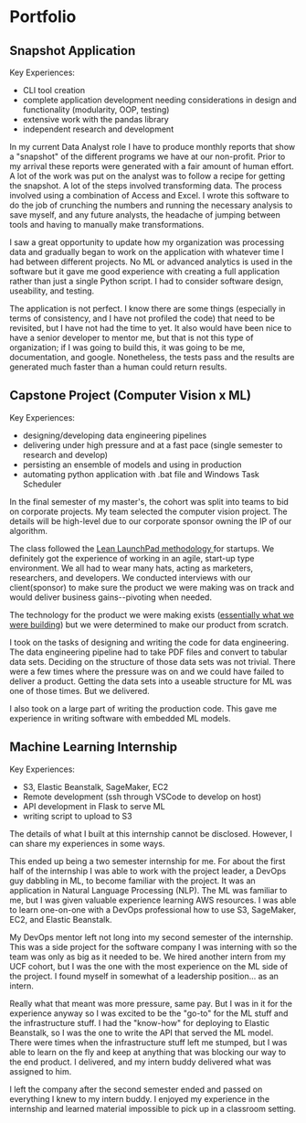 # Portfolio

## Snapshot Application

Key Experiences:

- CLI tool creation
- complete application development needing considerations in design and functionality (modularity, OOP, testing)
- extensive work with the pandas library
- independent research and development

In my current Data Analyst role I have to produce monthly reports that show a "snapshot" of the different programs we have at our non-profit. Prior to my arrival these reports were generated with a fair amount of human effort. A lot of the work was put on the analyst was to follow a recipe for getting the snapshot. A lot of the steps involved transforming data. The process involved using a combination of Access and Excel. I wrote this software to do the job of crunching the numbers and running the necessary analysis to save myself, and any future analysts, the headache of jumping between tools and having to manually make transformations. 

I saw a great opportunity to update how my organization was processing data and gradually began to work on the application with whatever time I had between different projects. No ML or advanced analytics is used in the software but it gave me good experience with creating a full application rather than just a single Python script. I had to consider software design, useability, and testing. 

The application is not perfect. I know there are some things (especially in terms of consistency, and I have not profiled the code) that need to be revisited, but I have not had the time to yet. It also would have been nice to have a senior developer to mentor me, but that is not this type of organization; if I was going to build this, it was going to be me, documentation, and google. Nonetheless,  the tests pass and the results are generated much faster than a human could return results.


## Capstone Project (Computer Vision x ML)

Key Experiences:

- designing/developing data engineering pipelines
- delivering under high pressure and at a fast pace (single semester to research and develop)
- persisting an ensemble of models and using in production
- automating python application with .bat file and Windows Task Scheduler


In the final semester of my master's, the cohort was split into teams to bid on corporate projects. My team selected the computer vision project. The details will be high-level due to our corporate sponsor owning the IP of our algorithm. 

The class followed the [Lean LaunchPad methodology ](https://en.wikipedia.org/wiki/Lean_Launchpad) for startups. We definitely got the experience of working in an agile, start-up type environment. We all had to wear many hats, acting as marketers, researchers, and developers. We conducted interviews with our client(sponsor) to make sure the product we were making was on track and would deliver business gains--pivoting when needed. 

The technology for the product we were making exists ([essentially what we were building](https://rossum.ai/)) but we were determined to make our product from scratch. 

I took on the tasks of designing and writing the code for data engineering. The data engineering pipeline had to take PDF files and convert to tabular data sets. Deciding on the structure of those data sets was not trivial. There were a few times where the pressure was on and we could have failed to deliver a product. Getting the data sets into a useable structure for ML was one of those times. But we delivered.

I also took on a large part of writing the production code. This gave me  experience in writing software with embedded ML models. 


## Machine Learning Internship

Key Experiences:

 - S3, Elastic Beanstalk, SageMaker, EC2
 - Remote development (ssh through VSCode to develop on host)
 - API development in Flask to serve ML
 - writing script to upload to S3

The details of what I built at this internship cannot be disclosed. However, I can share my experiences in some ways. 

This ended up being a two semester internship for me. For about the first half of the internship I was able to work with the project leader, a DevOps guy dabbling in ML, to become familiar with the project. It was an application in Natural Language Processing (NLP). The ML was familiar to me, but I was given valuable experience learning AWS resources. I was able to learn one-on-one with a DevOps professional how to use S3, SageMaker, EC2, and Elastic Beanstalk. 

My DevOps mentor left not long into my second semester of the internship. This was a side project for the software company I was interning with so the team was only as big as it needed to be. We hired another intern from my UCF cohort, but I was the one with the most experience on the ML side of the project. I found myself in somewhat of a leadership position... as an intern.

Really what that meant was more pressure, same pay. But I was in it for the experience anyway so I was excited to be the "go-to" for the ML stuff and the infrastructure stuff. I had the "know-how" for deploying to Elastic Beanstalk, so I was the one to write the API that served the ML model. There were times when the infrastructure stuff left me stumped, but I was able to learn on the fly and keep at anything that was blocking our way to the end product. I delivered, and my intern buddy delivered what was assigned to him. 

I left the company after the second semester ended and passed on everything I knew to my intern buddy. I enjoyed my experience in the internship and learned material impossible to pick up in a classroom setting. 








